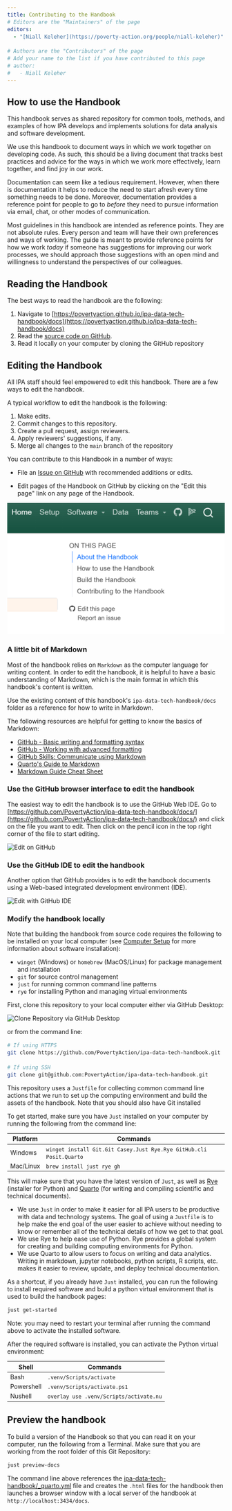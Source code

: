```yaml
---
title: Contributing to the Handbook
# Editors are the "Maintainers" of the page
editors:
  - "[Niall Keleher](https://poverty-action.org/people/niall-keleher)"

# Authors are the "Contributors" of the page
# Add your name to the list if you have contributed to this page
# author:
#   - Niall Keleher
---
```


## How to use the Handbook

This handbook serves as shared repository for common tools, methods, and examples of how
IPA develops and implements solutions for data analysis and software development.

We use this handbook to document ways in which we work together on developing code. As
such, this should be a living document that tracks best practices and advice for the
ways in which we work more effectively, learn together, and find joy in our work.

Documentation can seem like a tedious requirement. However, when there is documentation
it helps to reduce the need to start afresh every time something needs to be done.
Moreover, documentation provides a reference point for people to go to _before_ they
need to pursue information via email, chat, or other modes of communication.

Most guidelines in this handbook are intended as reference points. They are not absolute
rules. Every person and team will have their own preferences and ways of working. The
guide is meant to provide reference points for how we work _today_ if someone has
suggestions for improving our work processes, we should approach those suggestions with
an open mind and willingness to understand the perspectives of our colleagues.

## Reading the Handbook

The best ways to read the handbook are the following:

1. Navigate to
   [https://povertyaction.github.io/ipa-data-tech-handbook/docs](https://povertyaction.github.io/ipa-data-tech-handbook/docs)
1. Read the
   [source code on GitHub](https://github.com/PovertyAction/ipa-data-tech-handbook/tree/main/docs).
1. Read it locally on your computer by cloning the GitHub repository

## Editing the Handbook

All IPA staff should feel empowered to edit this handbook. There are a few ways to edit
the handbook.

A typical workflow to edit the handbook is the following:

1. Make edits.
1. Commit changes to this repository.
1. Create a pull request, assign reviewers.
1. Apply reviewers' suggestions, if any.
1. Merge all changes to the `main` branch of the repository

You can contribute to this Handbook in a number of ways:

- File an
  [Issue on GitHub](https://github.com/PovertyAction/ipa-data-tech-handbook/issues/new)
  with recommended additions or edits.

- Edit pages of the Handbook on GitHub by clicking on the "Edit this page" link on any
  page of the Handbook.

![Handbook](./assets/images/software/handbook-gh.png)

### A little bit of Markdown

Most of the handbook relies on `Markdown` as the computer language for writing content.
In order to edit the handbook, it is helpful to have a basic understanding of Markdown,
which is the main format in which this handbook's content is written.

Use the existing content of this handbook's `ipa-data-tech-handbook/docs` folder as a
reference for how to write in Markdown.

The following resources are helpful for getting to know the basics of Markdown:

- [GitHub - Basic writing and formatting syntax](https://docs.github.com/en/get-started/writing-on-github/getting-started-with-writing-and-formatting-on-github/basic-writing-and-formatting-syntax)
- [GitHub - Working with advanced formatting](https://docs.github.com/en/get-started/writing-on-github/working-with-advanced-formatting)
- [GitHub Skills: Communicate using Markdown](https://github.com/skills/communicate-using-markdown)
- [Quarto's Guide to Markdown](https://quarto.org/docs/authoring/markdown-basics.html)
- [Markdown Guide Cheat Sheet](https://www.markdownguide.org/cheat-sheet)

### Use the GitHub browser interface to edit the handbook

The easiest way to edit the handbook is to use the GitHub Web IDE. Go to
[https://github.com/PovertyAction/ipa-data-tech-handbook/docs/](https://github.com/PovertyAction/ipa-data-tech-handbook/docs/)
and click on the file you want to edit. Then click on the pencil icon in the top right
corner of the file to start editing.

![Edit on GitHub](./assets/images/gh-edit-console.gif)

### Use the GitHub IDE to edit the handbook

Another option that GitHub provides is to edit the handbook documents using a Web-based
integrated development environment (IDE).

![Edit with GitHub IDE](./assets/images/gh-edit-ide.gif)

### Modify the handbook locally

Note that building the handbook from source code requires the following to be installed
on your local computer (see [Computer Setup](./guides/computer_setup.md) for more
information about software installation):

- `winget` (Windows) or `homebrew` (MacOS/Linux) for package management and installation
- `git` for source control management
- `just` for running common command line patterns
- `rye` for installing Python and managing virtual environments

First, clone this repository to your local computer either via GitHub Desktop:

![Clone Repository via GitHub Desktop](./assets/images/gh-clone.gif)

or from the command line:

```bash
# If using HTTPS
git clone https://github.com/PovertyAction/ipa-data-tech-handbook.git

# If using SSH
git clone git@github.com:PovertyAction/ipa-data-tech-handbook.git
```

This repository uses a `Justfile` for collecting common command line actions that we run
to set up the computing environment and build the assets of the handbook. Note that you
should also have Git installed

To get started, make sure you have `Just` installed on your computer by running the
following from the command line:

| Platform  | Commands                                                            |
| --------- | ------------------------------------------------------------------- |
| Windows   | `winget install Git.Git Casey.Just Rye.Rye GitHub.cli Posit.Quarto` |
| Mac/Linux | `brew install just rye gh`                                          |

This will make sure that you have the latest version of `Just`, as well as
[Rye](https://rye.astral.sh/guide/) (installer for Python) and
[Quarto](https://quarto.org/docs/guide/) (for writing and compiling scientific and
technical documents).

- We use `Just` in order to make it easier for all IPA users to be productive with data
  and technology systems. The goal of using a `Justfile` is to help make the end goal of
  the user easier to achieve without needing to know or remember all of the technical
  details of how we get to that goal.
- We use Rye to help ease use of Python. Rye provides a global system for creating and
  building computing environments for Python.
- We use Quarto to allow users to focus on writing and data analytics. Writing in
  markdown, jupyter notebooks, python scripts, R scripts, etc. makes it easier to
  review, update, and deploy technical documentation.

As a shortcut, if you already have `Just` installed, you can run the following to
install required software and build a python virtual environment that is used to build
the handbook pages:

```bash
just get-started
```

Note: you may need to restart your terminal after running the command above to activate
the installed software.

After the required software is installed, you can activate the Python virtual
environment:

| Shell      | Commands                                |
| ---------- | --------------------------------------- |
| Bash       | `.venv/Scripts/activate`                |
| Powershell | `.venv/Scripts/activate.ps1`            |
| Nushell    | `overlay use .venv/Scripts/activate.nu` |

## Preview the handbook

To build a version of the Handbook so that you can read it on your computer, run the
following from a Terminal. Make sure that you are working from the root folder of this
Git Repository:

```bash
just preview-docs
```

The command line above references the
[ipa-data-tech-handbook/\_quarto.yml](../_quarto.yml) file and creates the `.html` files
for the handbook then launches a browser window with a local server of the handbook at
`http://localhost:3434/docs`.

